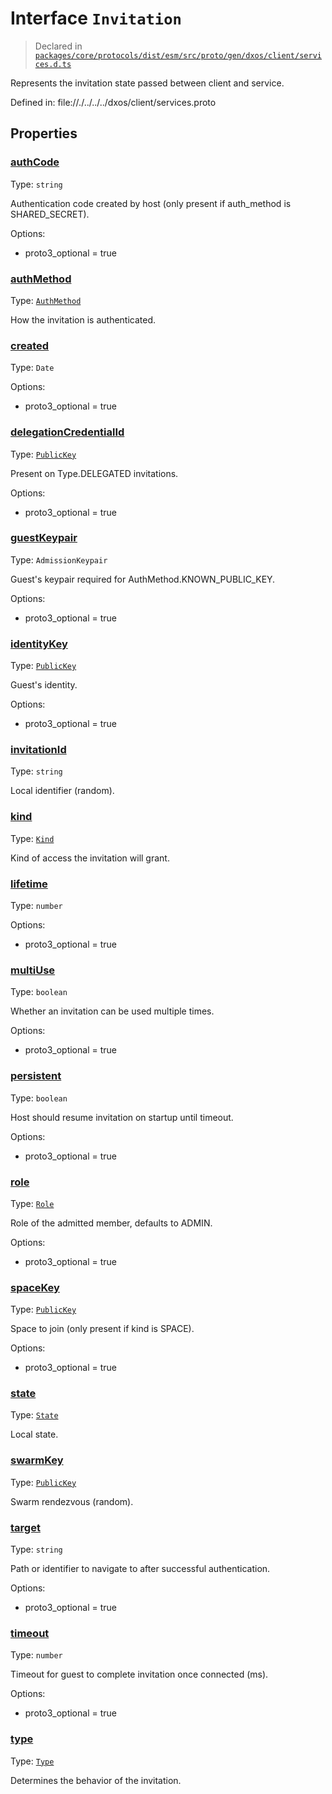 # Interface `Invitation`
> Declared in [`packages/core/protocols/dist/esm/src/proto/gen/dxos/client/services.d.ts`]()

Represents the invitation state passed between client and service.

Defined in:
   file://./../../../dxos/client/services.proto
## Properties
### [authCode]()
Type: <code>string</code>

Authentication code created by host (only present if auth_method is SHARED_SECRET).

Options:
  - proto3_optional = true

### [authMethod]()
Type: <code>[AuthMethod](/api/@dxos/client/enums#AuthMethod)</code>

How the invitation is authenticated.

### [created]()
Type: <code>Date</code>

Options:
  - proto3_optional = true

### [delegationCredentialId]()
Type: <code>[PublicKey](/api/@dxos/client/classes/PublicKey)</code>

Present on Type.DELEGATED invitations.

Options:
  - proto3_optional = true

### [guestKeypair]()
Type: <code>AdmissionKeypair</code>

Guest's keypair required for AuthMethod.KNOWN_PUBLIC_KEY.

Options:
  - proto3_optional = true

### [identityKey]()
Type: <code>[PublicKey](/api/@dxos/client/classes/PublicKey)</code>

Guest's identity.

Options:
  - proto3_optional = true

### [invitationId]()
Type: <code>string</code>

Local identifier (random).

### [kind]()
Type: <code>[Kind](/api/@dxos/client/enums#Kind)</code>

Kind of access the invitation will grant.

### [lifetime]()
Type: <code>number</code>

Options:
  - proto3_optional = true

### [multiUse]()
Type: <code>boolean</code>

Whether an invitation can be used multiple times.

Options:
  - proto3_optional = true

### [persistent]()
Type: <code>boolean</code>

Host should resume invitation on startup until timeout.

Options:
  - proto3_optional = true

### [role]()
Type: <code>[Role](/api/@dxos/client/enums#Role)</code>

Role of the admitted member, defaults to ADMIN.

Options:
  - proto3_optional = true

### [spaceKey]()
Type: <code>[PublicKey](/api/@dxos/client/classes/PublicKey)</code>

Space to join (only present if kind is SPACE).

Options:
  - proto3_optional = true

### [state]()
Type: <code>[State](/api/@dxos/client/enums#State)</code>

Local state.

### [swarmKey]()
Type: <code>[PublicKey](/api/@dxos/client/classes/PublicKey)</code>

Swarm rendezvous (random).

### [target]()
Type: <code>string</code>

Path or identifier to navigate to after successful authentication.

Options:
  - proto3_optional = true

### [timeout]()
Type: <code>number</code>

Timeout for guest to complete invitation once connected (ms).

Options:
  - proto3_optional = true

### [type]()
Type: <code>[Type](/api/@dxos/client/enums#Type)</code>

Determines the behavior of the invitation.

    